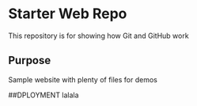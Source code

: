 # Starter Web Repo

This repository is for showing how Git and GitHub work

## Purpose

Sample website with plenty of files for demos

##DPLOYMENT
lalala